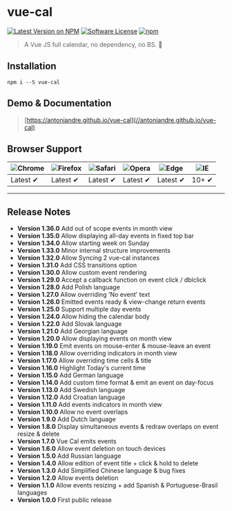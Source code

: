 # vue-cal

[![Latest Version on NPM](https://img.shields.io/npm/v/vue-cal.svg?style=flat-square)](https://npmjs.com/package/vue-cal)
[![Software License](https://img.shields.io/badge/license-MIT-brightgreen.svg?style=flat-square)](LICENSE.md)
[![npm](https://img.shields.io/npm/dt/vue-cal.svg?style=flat-square)](https://www.npmjs.com/package/vue-cal)

> A Vue JS full calendar, no dependency, no BS. :metal:

## Installation

```
npm i --S vue-cal
```

## Demo & Documentation
> [https://antoniandre.github.io/vue-cal](//antoniandre.github.io/vue-cal)

## Browser Support
![Chrome](https://raw.github.com/alrra/browser-logos/master/src/chrome/chrome_48x48.png) | ![Firefox](https://raw.github.com/alrra/browser-logos/master/src/firefox/firefox_48x48.png) | ![Safari](https://raw.github.com/alrra/browser-logos/master/src/safari/safari_48x48.png) | ![Opera](https://raw.github.com/alrra/browser-logos/master/src/opera/opera_48x48.png) | ![Edge](https://raw.github.com/alrra/browser-logos/master/src/edge/edge_48x48.png) | ![IE](https://raw.github.com/alrra/browser-logos/master/src/archive/internet-explorer_9-11/internet-explorer_9-11_48x48.png) |
--- | --- | --- | --- | --- | --- |
Latest ✔ | Latest ✔ | Latest ✔ | Latest ✔ | Latest ✔ | 10+ ✔ |


___


## Release Notes

- __Version 1.36.0__ Add out of scope events in month view
- __Version 1.35.0__ Allow displaying all-day events in fixed top bar
- __Version 1.34.0__ Allow starting week on Sunday
- __Version 1.33.0__ Minor internal structure improvements
- __Version 1.32.0__ Allow Syncing 2 vue-cal instances
- __Version 1.31.0__ Add CSS transitions option
- __Version 1.30.0__ Allow custom event rendering
- __Version 1.29.0__ Accept a callback function on event click / dblclick
- __Version 1.28.0__ Add Polish language
- __Version 1.27.0__ Allow overriding 'No event' text
- __Version 1.26.0__ Emitted events ready &amp; view-change return events
- __Version 1.25.0__ Support multiple day events
- __Version 1.24.0__ Allow hiding the calendar body
- __Version 1.22.0__ Add Slovak language
- __Version 1.21.0__ Add Georgian language
- __Version 1.20.0__ Allow displaying events on month view
- __Version 1.19.0__ Emit events on mouse-enter &amp; mouse-leave an event
- __Version 1.18.0__ Allow overriding indicators in month view
- __Version 1.17.0__ Allow overriding time cells &amp; title
- __Version 1.16.0__ Highlight Today's current time
- __Version 1.15.0__ Add German language
- __Version 1.14.0__ Add custom time format &amp; emit an event on day-focus
- __Version 1.13.0__ Add Swedish language
- __Version 1.12.0__ Add Croatian language
- __Version 1.11.0__ Add events indicators in month view
- __Version 1.10.0__ Allow no event overlaps
- __Version 1.9.0__ Add Dutch language
- __Version 1.8.0__ Display simultaneous events &amp; redraw overlaps on event resize &amp; delete
- __Version 1.7.0__ Vue Cal emits events
- __Version 1.6.0__ Allow event deletion on touch devices
- __Version 1.5.0__ Add Russian language
- __Version 1.4.0__ Allow edition of event title + click &amp; hold to delete
- __Version 1.3.0__ Add Simplified Chinese language &amp; bug fixes
- __Version 1.2.0__ Allow events deletion
- __Version 1.1.0__ Allow events resizing + add Spanish &amp; Portuguese-Brasil languages
- __Version 1.0.0__ First public release
